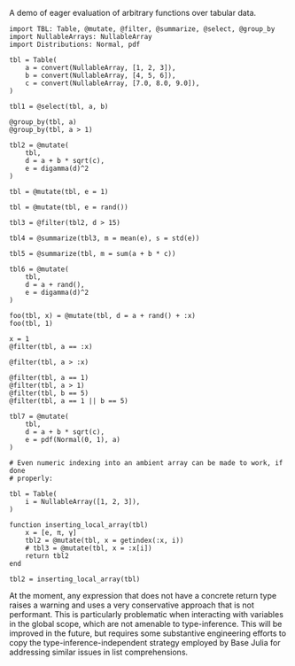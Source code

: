  A demo of eager evaluation of arbitrary functions over tabular data.

```
import TBL: Table, @mutate, @filter, @summarize, @select, @group_by
import NullableArrays: NullableArray
import Distributions: Normal, pdf

tbl = Table(
    a = convert(NullableArray, [1, 2, 3]),
    b = convert(NullableArray, [4, 5, 6]),
    c = convert(NullableArray, [7.0, 8.0, 9.0]),
)

tbl1 = @select(tbl, a, b)

@group_by(tbl, a)
@group_by(tbl, a > 1)

tbl2 = @mutate(
    tbl,
    d = a + b * sqrt(c),
    e = digamma(d)^2
)

tbl = @mutate(tbl, e = 1)

tbl = @mutate(tbl, e = rand())

tbl3 = @filter(tbl2, d > 15)

tbl4 = @summarize(tbl3, m = mean(e), s = std(e))

tbl5 = @summarize(tbl, m = sum(a + b * c))

tbl6 = @mutate(
    tbl,
    d = a + rand(),
    e = digamma(d)^2
)

foo(tbl, x) = @mutate(tbl, d = a + rand() + :x)
foo(tbl, 1)

x = 1
@filter(tbl, a == :x)

@filter(tbl, a > :x)

@filter(tbl, a == 1)
@filter(tbl, a > 1)
@filter(tbl, b == 5)
@filter(tbl, a == 1 || b == 5)

tbl7 = @mutate(
    tbl,
    d = a + b * sqrt(c),
    e = pdf(Normal(0, 1), a)
)

# Even numeric indexing into an ambient array can be made to work, if done
# properly:

tbl = Table(
    i = NullableArray([1, 2, 3]),
)

function inserting_local_array(tbl)
    x = [e, π, γ]
    tbl2 = @mutate(tbl, x = getindex(:x, i))
    # tbl3 = @mutate(tbl, x = :x[i])
    return tbl2
end

tbl2 = inserting_local_array(tbl)
```

At the moment, any expression that does not have a concrete return type
raises a warning and uses a very conservative approach that is not
performant. This is particularly problematic when interacting with variables
in the global scope, which are not amenable to type-inference. This will be
improved in the future, but requires some substantive engineering efforts
to copy the type-inference-independent strategy employed by Base Julia for
addressing similar issues in list comprehensions.
